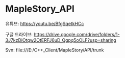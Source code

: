 # MapleStory_API

유튜브: https://youtu.be/BfgSqetkHCc

구글 드라이브: https://drive.google.com/drive/folders/1-3J7kzDiOtqw2OtERFJ6uD_Qgpq5oOLF?usp=sharing

Svn: file:///E:/C++_Client/MapleStory/API/trunk
